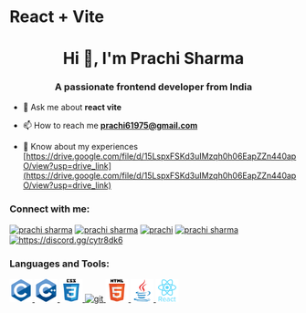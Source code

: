# React + Vite

<h1 align="center">Hi 👋, I'm Prachi Sharma</h1>
<h3 align="center">A passionate frontend developer from India</h3>

- 💬 Ask me about **react vite**

- 📫 How to reach me **prachi61975@gmail.com**

- 📄 Know about my experiences [https://drive.google.com/file/d/15LspxFSKd3uIMzqh0h06EapZZn440apO/view?usp=drive_link](https://drive.google.com/file/d/15LspxFSKd3uIMzqh0h06EapZZn440apO/view?usp=drive_link)

<h3 align="left">Connect with me:</h3>
<p align="left">
<a href="https://linkedin.com/in/prachi sharma" target="blank"><img align="center" src="https://raw.githubusercontent.com/rahuldkjain/github-profile-readme-generator/master/src/images/icons/Social/linked-in-alt.svg" alt="prachi sharma" height="30" width="40" /></a>
<a href="https://www.hackerrank.com/prachi sharma" target="blank"><img align="center" src="https://raw.githubusercontent.com/rahuldkjain/github-profile-readme-generator/master/src/images/icons/Social/hackerrank.svg" alt="prachi sharma" height="30" width="40" /></a>
<a href="https://www.leetcode.com/prachi" target="blank"><img align="center" src="https://raw.githubusercontent.com/rahuldkjain/github-profile-readme-generator/master/src/images/icons/Social/leet-code.svg" alt="prachi" height="30" width="40" /></a>
<a href="https://auth.geeksforgeeks.org/user/prachi sharma" target="blank"><img align="center" src="https://raw.githubusercontent.com/rahuldkjain/github-profile-readme-generator/master/src/images/icons/Social/geeks-for-geeks.svg" alt="prachi sharma" height="30" width="40" /></a>
<a href="https://discord.gg/https://discord.gg/cytr8dk6" target="blank"><img align="center" src="https://raw.githubusercontent.com/rahuldkjain/github-profile-readme-generator/master/src/images/icons/Social/discord.svg" alt="https://discord.gg/cytr8dk6" height="30" width="40" /></a>
</p>

<h3 align="left">Languages and Tools:</h3>
<p align="left"> <a href="https://www.cprogramming.com/" target="_blank" rel="noreferrer"> <img src="https://raw.githubusercontent.com/devicons/devicon/master/icons/c/c-original.svg" alt="c" width="40" height="40"/> </a> <a href="https://www.w3schools.com/cpp/" target="_blank" rel="noreferrer"> <img src="https://raw.githubusercontent.com/devicons/devicon/master/icons/cplusplus/cplusplus-original.svg" alt="cplusplus" width="40" height="40"/> </a> <a href="https://www.w3schools.com/css/" target="_blank" rel="noreferrer"> <img src="https://raw.githubusercontent.com/devicons/devicon/master/icons/css3/css3-original-wordmark.svg" alt="css3" width="40" height="40"/> </a> <a href="https://git-scm.com/" target="_blank" rel="noreferrer"> <img src="https://www.vectorlogo.zone/logos/git-scm/git-scm-icon.svg" alt="git" width="40" height="40"/> </a> <a href="https://www.w3.org/html/" target="_blank" rel="noreferrer"> <img src="https://raw.githubusercontent.com/devicons/devicon/master/icons/html5/html5-original-wordmark.svg" alt="html5" width="40" height="40"/> </a> <a href="https://www.java.com" target="_blank" rel="noreferrer"> <img src="https://raw.githubusercontent.com/devicons/devicon/master/icons/java/java-original.svg" alt="java" width="40" height="40"/> </a> <a href="https://reactjs.org/" target="_blank" rel="noreferrer"> <img src="https://raw.githubusercontent.com/devicons/devicon/master/icons/react/react-original-wordmark.svg" alt="react" width="40" height="40"/> </a> </p>

